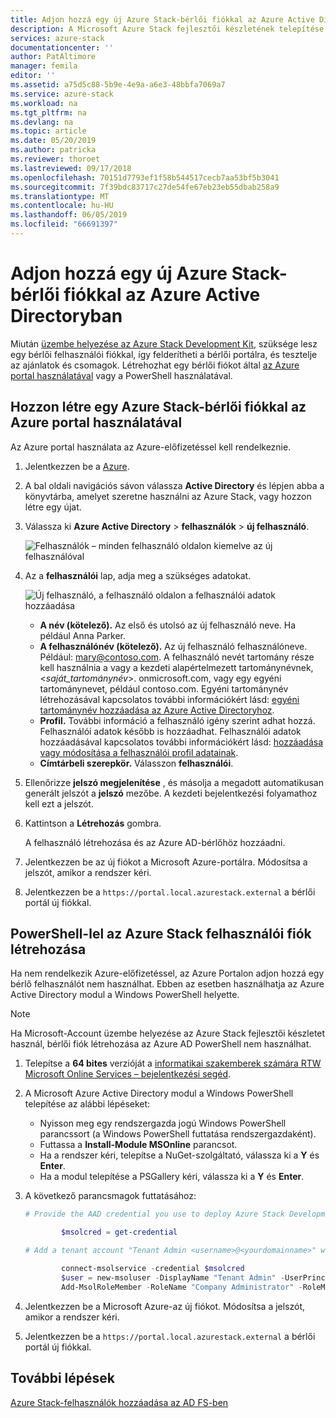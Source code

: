```yaml
---
title: Adjon hozzá egy új Azure Stack-bérlői fiókkal az Azure Active Directoryban |} A Microsoft Docs
description: A Microsoft Azure Stack fejlesztői készletének telepítése, után kell legalább egy bérlői felhasználói fiók létrehozása, így megismerheti a bérlői portál.
services: azure-stack
documentationcenter: ''
author: PatAltimore
manager: femila
editor: ''
ms.assetid: a75d5c88-5b9e-4e9a-a6e3-48bbfa7069a7
ms.service: azure-stack
ms.workload: na
ms.tgt_pltfrm: na
ms.devlang: na
ms.topic: article
ms.date: 05/20/2019
ms.author: patricka
ms.reviewer: thoroet
ms.lastreviewed: 09/17/2018
ms.openlocfilehash: 70151d7793ef1f58b544517cecb7aa53bf5b3041
ms.sourcegitcommit: 7f39bdc83717c27de54fe67eb23eb55dbab258a9
ms.translationtype: MT
ms.contentlocale: hu-HU
ms.lasthandoff: 06/05/2019
ms.locfileid: "66691397"
---
```

# <a name="add-a-new-azure-stack-tenant-account-in-azure-active-directory"></a>Adjon hozzá egy új Azure Stack-bérlői fiókkal az Azure Active Directoryban

Miután [üzembe helyezése az Azure Stack Development Kit](../asdk/asdk-install.md), szüksége lesz egy bérlői felhasználói fiókkal, így felderítheti a bérlői portálra, és tesztelje az ajánlatok és csomagok. Létrehozhat egy bérlői fiókot által [az Azure portal használatával](#create-an-azure-stack-tenant-account-using-the-azure-portal) vagy a PowerShell használatával.

## <a name="create-an-azure-stack-tenant-account-using-the-azure-portal"></a>Hozzon létre egy Azure Stack-bérlői fiókkal az Azure portal használatával

Az Azure portal használata az Azure-előfizetéssel kell rendelkeznie.

1. Jelentkezzen be a [Azure](https://portal.azure.com).
2. A bal oldali navigációs sávon válassza **Active Directory** és lépjen abba a könyvtárba, amelyet szeretne használni az Azure Stack, vagy hozzon létre egy újat.
3. Válassza ki **Azure Active Directory** > **felhasználók** > **új felhasználó**.

    ![Felhasználók – minden felhasználó oldalon kiemelve az új felhasználóval](media/azure-stack-add-new-user-aad/new-user-all-users.png)

4. Az a **felhasználói** lap, adja meg a szükséges adatokat.

    ![Új felhasználó, a felhasználó oldalon a felhasználói adatok hozzáadása](media/azure-stack-add-new-user-aad/new-user-user.png)

   - **A név (kötelező).** Az első és utolsó az új felhasználó neve. Ha például Anna Parker.
   - **A felhasználónév (kötelező).** Az új felhasználó felhasználóneve. Például: mary@contoso.com.
       A felhasználó nevét tartomány része kell használnia a vagy a kezdeti alapértelmezett tartománynévnek, <_saját_tartománynév_>. onmicrosoft.com, vagy egy egyéni tartománynevet, például contoso.com. Egyéni tartománynév létrehozásával kapcsolatos további információkért lásd: [egyéni tartománynév hozzáadása az Azure Active Directoryhoz](/azure/active-directory/fundamentals/add-custom-domain).
   - **Profil.** További információ a felhasználó igény szerint adhat hozzá. Felhasználói adatok később is hozzáadhat. Felhasználói adatok hozzáadásával kapcsolatos további információkért lásd: [hozzáadása vagy módosítása a felhasználói profil adatainak](/azure/active-directory/fundamentals/active-directory-users-profile-azure-portal).
   - **Címtárbeli szerepkör.**  Válasszon **felhasználói**.

5. Ellenőrizze **jelszó megjelenítése** , és másolja a megadott automatikusan generált jelszót a **jelszó** mezőbe. A kezdeti bejelentkezési folyamathoz kell ezt a jelszót.

6. Kattintson a **Létrehozás** gombra.

    A felhasználó létrehozása és az Azure AD-bérlőhöz hozzáadni.

7. Jelentkezzen be az új fiókot a Microsoft Azure-portálra. Módosítsa a jelszót, amikor a rendszer kéri.
8. Jelentkezzen be a `https://portal.local.azurestack.external` a bérlői portál új fiókkal.

## <a name="create-an-azure-stack-user-account-using-powershell"></a>PowerShell-lel az Azure Stack felhasználói fiók létrehozása

Ha nem rendelkezik Azure-előfizetéssel, az Azure Portalon adjon hozzá egy bérlő felhasználót nem használhat. Ebben az esetben használhatja az Azure Active Directory modul a Windows PowerShell helyette.

> [!NOTE]
> Ha Microsoft-Account üzembe helyezése az Azure Stack fejlesztői készletet használ, bérlői fiók létrehozása az Azure AD PowerShell nem használhat. 

1. Telepítse a **64 bites** verzióját a [informatikai szakemberek számára RTW Microsoft Online Services – bejelentkezési segéd](https://go.microsoft.com/fwlink/p/?LinkId=286152).

2. A Microsoft Azure Active Directory modul a Windows PowerShell telepítése az alábbi lépéseket:

    - Nyisson meg egy rendszergazda jogú Windows PowerShell parancssort (a Windows PowerShell futtatása rendszergazdaként).
    - Futtassa a **Install-Module MSOnline** parancsot.
    - Ha a rendszer kéri, telepítse a NuGet-szolgáltató, válassza ki a **Y** és **Enter**.
    - Ha a modul telepítése a PSGallery kéri, válassza ki a **Y** és **Enter**.

3. A következő parancsmagok futtatásához:

    ```powershell
    # Provide the AAD credential you use to deploy Azure Stack Development Kit

            $msolcred = get-credential

    # Add a tenant account "Tenant Admin <username>@<yourdomainname>" with the initial password "<password>".

            connect-msolservice -credential $msolcred
            $user = new-msoluser -DisplayName "Tenant Admin" -UserPrincipalName <username>@<yourdomainname> -Password <password>
            Add-MsolRoleMember -RoleName "Company Administrator" -RoleMemberType User -RoleMemberObjectId $user.ObjectId

    ```

1. Jelentkezzen be a Microsoft Azure-az új fiókot. Módosítsa a jelszót, amikor a rendszer kéri.
2. Jelentkezzen be a `https://portal.local.azurestack.external` a bérlői portál új fiókkal.

## <a name="next-steps"></a>További lépések

[Azure Stack-felhasználók hozzáadása az AD FS-ben](azure-stack-add-users-adfs.md)
